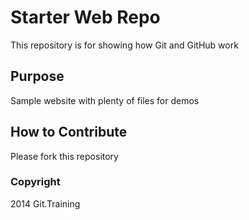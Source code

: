 # Starter Web Repo

This repository is for showing how Git and GitHub work

## Purpose

Sample website with plenty of files for demos

## How to Contribute

Please fork this repository

### Copyright

2014 Git.Training
